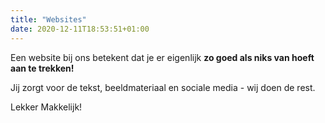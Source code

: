 ```yaml
---
title: "Websites"
date: 2020-12-11T18:53:51+01:00 
---
```

Een website bij ons betekent dat je er eigenlijk **zo goed als niks van hoeft aan te trekken!**

Jij zorgt voor de tekst, beeldmateriaal en sociale media - wij doen de rest.

Lekker Makkelijk! 
